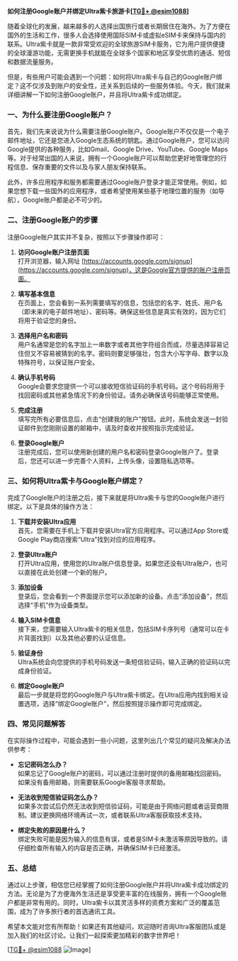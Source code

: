 **如何注册Google账户并绑定Ultra紫卡旅游卡[[TG💪+ @esim1088](https://t.me/s/esim1088)]**

随着全球化的发展，越来越多的人选择出国旅行或者长期居住在海外。为了方便在国外的生活和工作，很多人会选择使用国际SIM卡或虚拟eSIM卡来保持与国内的联系。Ultra紫卡就是一款非常受欢迎的全球旅游SIM卡服务，它为用户提供便捷的全球漫游功能，无需更换手机就能在全球多个国家和地区享受优质的通话、短信和数据流量服务。

但是，有些用户可能会遇到一个问题：如何将Ultra紫卡与自己的Google账户绑定？这不仅涉及到账户的安全性，还关系到后续的一些服务体验。今天，我们就来详细讲解一下如何注册Google账户，并且将Ultra紫卡成功绑定。

### 一、为什么要注册Google账户？

首先，我们先来说说为什么需要注册Google账户。Google账户不仅仅是一个电子邮件地址，它还是您进入Google生态系统的钥匙。通过Google账户，您可以访问Google提供的各种服务，比如Gmail、Google Drive、YouTube、Google Maps等。对于经常出国的人来说，拥有一个Google账户可以帮助您更好地管理您的行程信息、保存重要的文件以及与家人朋友保持联系。

此外，许多应用程序和服务都需要通过Google账户登录才能正常使用。例如，如果您想下载一些国外的应用程序，或者希望使用某些基于地理位置的服务（如导航），Google账户都是必不可少的。

### 二、注册Google账户的步骤

注册Google账户其实并不复杂，按照以下步骤操作即可：

1. **访问Google账户注册页面**  
   打开浏览器，输入网址 [https://accounts.google.com/signup](https://accounts.google.com/signup)，这是Google官方提供的账户注册页面。

2. **填写基本信息**  
   在页面上，您会看到一系列需要填写的信息，包括您的名字、姓氏、用户名（即未来的电子邮件地址）、密码等。确保这些信息是真实有效的，因为它们将用于验证您的身份。

3. **选择用户名和密码**  
   用户名通常是您的名字加上一串数字或者其他字符组合而成，尽量选择容易记住但又不容易被猜到的名字。密码则要足够强壮，包含大小写字母、数字以及特殊符号，以保证账户安全。

4. **确认手机号码**  
   Google会要求您提供一个可以接收短信验证码的手机号码。这个号码将用于找回密码或其他紧急情况下的身份验证。请务必确保该号码能够正常使用。

5. **完成注册**  
   填写完所有必要信息后，点击“创建我的账户”按钮。此时，系统会发送一封验证邮件到您刚刚设置的邮箱中，请及时查收并按照指示完成验证。

6. **登录Google账户**  
   注册完成后，您可以使用新创建的用户名和密码登录Google账户了。登录后，您还可以进一步完善个人资料，上传头像，设置隐私选项等。

### 三、如何将Ultra紫卡与Google账户绑定？

完成了Google账户的注册之后，接下来就是将Ultra紫卡与您的Google账户进行绑定。以下是具体的操作方法：

1. **下载并安装Ultra应用**  
   首先，您需要在手机上下载并安装Ultra官方应用程序。可以通过App Store或Google Play商店搜索“Ultra”找到对应的应用程序。

2. **登录Ultra账户**  
   打开Ultra应用，使用您的Ultra账户信息登录。如果您还没有Ultra账户，也可以直接在此处创建一个新的账户。

3. **添加设备**  
   登录后，您会看到一个界面提示您可以添加新的设备。点击“添加设备”，然后选择“手机”作为设备类型。

4. **输入SIM卡信息**  
   接下来，您需要输入Ultra紫卡的相关信息，包括SIM卡序列号（通常可以在卡片背面找到）以及其他必要的认证信息。

5. **验证身份**  
   Ultra系统会向您提供的手机号码发送一条短信验证码，输入正确的验证码以完成身份验证。

6. **绑定Google账户**  
   最后一步就是将您的Google账户与Ultra紫卡绑定。在Ultra应用内找到相关设置选项，选择“绑定Google账户”，然后按照提示操作即可完成绑定。

### 四、常见问题解答

在实际操作过程中，可能会遇到一些小问题，这里列出几个常见的疑问及解决办法供参考：

- **忘记密码怎么办？**  
  如果忘记了Google账户的密码，可以通过注册时提供的备用邮箱找回密码。如果没有备用邮箱，则需要联系Google客服寻求帮助。

- **无法收到短信验证码怎么办？**  
  如果多次尝试后仍然无法收到短信验证码，可能是由于网络问题或者运营商限制。建议更换网络环境再试一次，或者联系Ultra客服获取技术支持。

- **绑定失败的原因是什么？**  
  绑定失败可能是因为输入的信息有误，或者是SIM卡未激活等原因导致的。请仔细检查所有输入的内容是否正确，并确保SIM卡已经激活。

### 五、总结

通过以上步骤，相信您已经掌握了如何注册Google账户并将Ultra紫卡成功绑定的方法。无论是为了方便海外生活还是享受更丰富的在线服务，拥有一个Google账户都是非常有用的。同时，Ultra紫卡以其灵活多样的资费方案和广泛的覆盖范围，成为了许多旅行者的首选通讯工具。

希望本文能对您有所帮助！如果还有其他疑问，欢迎随时咨询Ultra客服团队或是加入我们的社区讨论。让我们一起探索更加精彩的数字世界吧！

[[TG💪+ @esim1088](https://t.me/s/esim1088) ![Image](https://i.postimg.cc/4NQfJmqS/Snipaste-2025-05-13-00-14-12.png)]